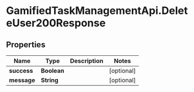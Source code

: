 # GamifiedTaskManagementApi.DeleteUser200Response

## Properties

Name | Type | Description | Notes
------------ | ------------- | ------------- | -------------
**success** | **Boolean** |  | [optional] 
**message** | **String** |  | [optional] 


